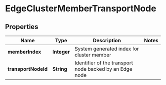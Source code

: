 # EdgeClusterMemberTransportNode

## Properties
Name | Type | Description | Notes
------------ | ------------- | ------------- | -------------
**memberIndex** | **Integer** | System generated index for cluster member | 
**transportNodeId** | **String** | Identifier of the transport node backed by an Edge node | 
